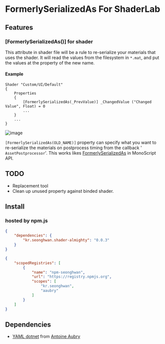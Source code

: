 # FormerlySerializedAs For ShaderLab  
## Features  

### [FormerlySerializedAs()] for shader  

This attribute in shader file will be a rule to re-serialize your materials that uses the shader. It will read the values from the filesystem in `*.mat`, and put the values at the property of the new name. 

#### Example

```shaderlab
Shader "Custom/UI/Default"
{
    Properties
    {
        [FormerlySerializedAs(_PrevValue)] _ChangedValue ("Changed Value", Float) = 0
        ...
    }
    ...
}
```

![image](https://user-images.githubusercontent.com/79823287/132132555-04eb2577-7073-47ba-b4b3-840fe26e8bd9.png)


`[FormerlySerializedAs(OLD_NAME)]` property can specify what you want to re-serialize the materials on postprocess timing from the callback ' `AssetPostprocessor`'. This works likes [FormerlySerializedAs](https://docs.unity3d.com/ScriptReference/Serialization.FormerlySerializedAsAttribute.html) in MonoScript API. 


## TODO

- Replacement tool
- Clean up unused property against binded shader.



## Install

### hosted by npm.js

```json
{
    "dependencies": {
        "kr.seonghwan.shader-almighty": "0.0.3"
    }
}
```

```json
{
    "scopedRegistries": [
        {
            "name": "npm-seonghwan",
            "url": "https://registry.npmjs.org",
            "scopes": [
                "kr.seonghwan",
                "aaubry"
            ]
        }
    ]
}
```



## Dependencies

- [YAML dotnet](https://github.com/aaubry/YamlDotNet) from [Antoine Aubry](https://github.com/aaubry)
